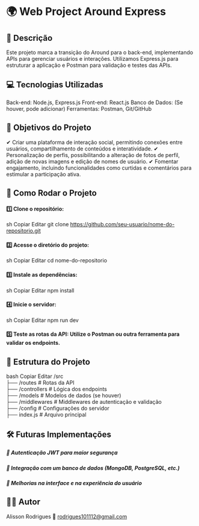 # 🌍 Web Project Around Express
## 📖 Descrição
Este projeto marca a transição do Around para o back-end, implementando APIs para gerenciar usuários e interações. Utilizamos Express.js para estruturar a aplicação e Postman para validação e testes das APIs.

## 💻 Tecnologias Utilizadas
Back-end: Node.js, Express.js
Front-end: React.js
Banco de Dados: (Se houver, pode adicionar)
Ferramentas: Postman, Git/GitHub
## 🎯 Objetivos do Projeto
✔ Criar uma plataforma de interação social, permitindo conexões entre usuários, compartilhamento de conteúdos e interatividade.
✔ Personalização de perfis, possibilitando a alteração de fotos de perfil, adição de novas imagens e edição de nomes de usuário.
✔ Fomentar engajamento, incluindo funcionalidades como curtidas e comentários para estimular a participação ativa.

## 🚀 Como Rodar o Projeto
#### 1️⃣ Clone o repositório:

sh
Copiar
Editar
git clone https://github.com/seu-usuario/nome-do-repositorio.git
#### 2️⃣ Acesse o diretório do projeto:

sh
Copiar
Editar
cd nome-do-repositorio
#### 3️⃣ Instale as dependências:

sh
Copiar
Editar
npm install
#### 4️⃣ Inicie o servidor:

sh
Copiar
Editar
npm run dev
#### 5️⃣ Teste as rotas da API: Utilize o Postman ou outra ferramenta para validar os endpoints.

## 📂 Estrutura do Projeto
bash
Copiar
Editar
/src  
  ├── /routes    # Rotas da API  
  ├── /controllers # Lógica dos endpoints  
  ├── /models    # Modelos de dados (se houver)  
  ├── /middlewares # Middlewares de autenticação e validação  
  ├── /config    # Configurações do servidor  
  ├── index.js   # Arquivo principal  
## 🛠 Futuras Implementações
##### 🔹 Autenticação JWT para maior segurança
##### 🔹 Integração com um banco de dados (MongoDB, PostgreSQL, etc.)
##### 🔹 Melhorias na interface e na experiência do usuário

## 👨‍💻 Autor
Alisson Rodrigues
📧 rodrigues101112@gmail.com


